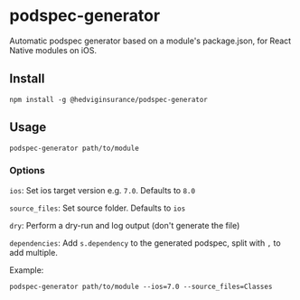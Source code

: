 # podspec-generator
Automatic podspec generator based on a module's package.json, for React Native modules on iOS.

## Install 
`npm install -g @hedviginsurance/podspec-generator` 

## Usage
`podspec-generator path/to/module`

### Options

`ios`: Set ios target version e.g. `7.0`. Defaults to `8.0`

`source_files`: Set source folder. Defaults to `ios`

`dry`: Perform a dry-run and log output (don't generate the file)

`dependencies`: Add `s.dependency` to the generated podspec, split with `,` to add multiple.

Example:

`podspec-generator path/to/module --ios=7.0 --source_files=Classes`



